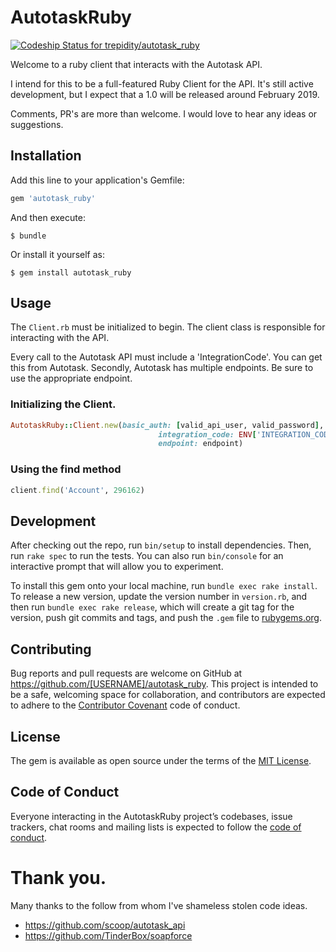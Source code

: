 # AutotaskRuby

[ ![Codeship Status for trepidity/autotask_ruby](https://app.codeship.com/projects/31f37600-eacf-0136-594e-46a5d8fcc7b0/status?branch=master)](https://app.codeship.com/projects/319798)

Welcome to a ruby client that interacts with the Autotask API.

I intend for this to be a full-featured Ruby Client for the API.
It's still active development, but I expect that a 1.0 will be released around February 2019.

Comments, PR's are more than welcome. I would love to hear any ideas or suggestions.

## Installation

Add this line to your application's Gemfile:

```ruby
gem 'autotask_ruby'
```

And then execute:

    $ bundle

Or install it yourself as:

    $ gem install autotask_ruby

## Usage

The `Client.rb` must be initialized to begin. The client class is responsible for
interacting with the API.

Every call to the Autotask API must include a 'IntegrationCode'. You can get this from Autotask.
Secondly, Autotask has multiple endpoints. Be sure to use the appropriate endpoint.

### Initializing the Client.
```ruby
AutotaskRuby::Client.new(basic_auth: [valid_api_user, valid_password],
                                 integration_code: ENV['INTEGRATION_CODE'],
                                 endpoint: endpoint)
```

### Using the find method

```ruby
client.find('Account', 296162)
```

## Development

After checking out the repo, run `bin/setup` to install dependencies. Then, run `rake spec` to run the tests. You can also run `bin/console` for an interactive prompt that will allow you to experiment.

To install this gem onto your local machine, run `bundle exec rake install`. To release a new version, update the version number in `version.rb`, and then run `bundle exec rake release`, which will create a git tag for the version, push git commits and tags, and push the `.gem` file to [rubygems.org](https://rubygems.org).

## Contributing

Bug reports and pull requests are welcome on GitHub at https://github.com/[USERNAME]/autotask_ruby. This project is intended to be a safe, welcoming space for collaboration, and contributors are expected to adhere to the [Contributor Covenant](http://contributor-covenant.org) code of conduct.


## License

The gem is available as open source under the terms of the [MIT License](https://opensource.org/licenses/MIT).

## Code of Conduct

Everyone interacting in the AutotaskRuby project’s codebases, issue trackers, chat rooms and mailing lists is expected to follow the [code of conduct](https://github.com/[USERNAME]/autotask_ruby/blob/master/CODE_OF_CONDUCT.md).

# Thank you.
 
Many thanks to the follow from whom I've shameless stolen code ideas.
 
* https://github.com/scoop/autotask_api
* https://github.com/TinderBox/soapforce
